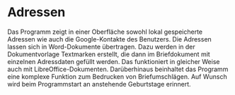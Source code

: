 # Adressen
Das Programm zeigt in einer Oberfläche sowohl lokal gespeicherte Adressen wie auch die Google-Kontakte des Benutzers.
Die Adressen lassen sich in Word-Dokumente übertragen. Dazu werden in der Dokumentvorlage Textmarken erstellt, die dann im Briefdokument mit einzelnen Adressdaten gefüllt werden.
Das funktioniert in gleicher Weise auch mit LibreOffice-Dokumenten.
Darüberhinaus beinhaltet das Programm eine komplexe Funktion zum Bedrucken von Briefumschlägen.
Auf Wunsch wird beim Programmstart an anstehende Geburtstage erinnert.
 
 
